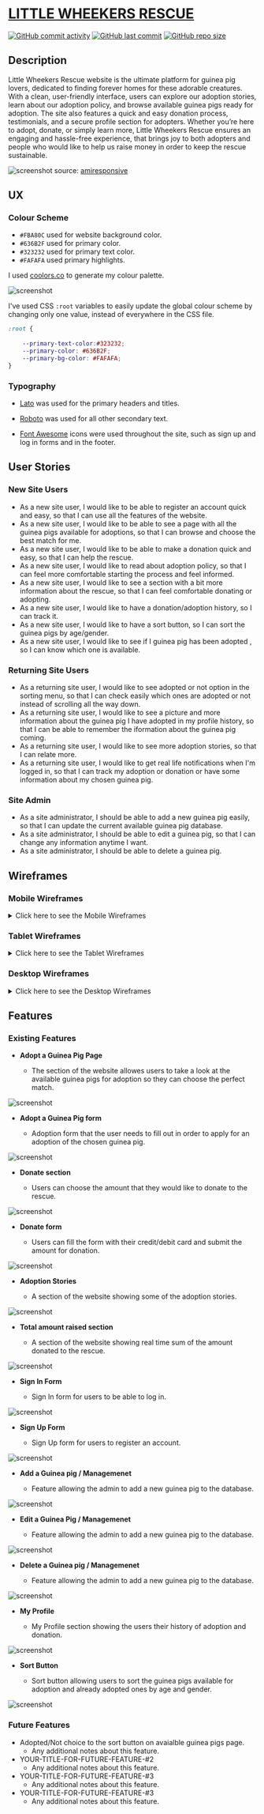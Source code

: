 # [LITTLE WHEEKERS RESCUE](https://little-wheekers-rescue-bfdb249eed00.herokuapp.com)

[![GitHub commit activity](https://img.shields.io/github/commit-activity/t/marina9222/Little-Wheekers-Rescue)](https://github.com/marina9222/Little-Wheekers-Rescue/commits/main)
[![GitHub last commit](https://img.shields.io/github/last-commit/marina9222/Little-Wheekers-Rescue)](https://github.com/marina9222/Little-Wheekers-Rescue/commits/main)
[![GitHub repo size](https://img.shields.io/github/repo-size/marina9222/Little-Wheekers-Rescue)](https://github.com/marina9222/Little-Wheekers-Rescue)

## Description

Little Wheekers Rescue website is the ultimate platform for guinea pig lovers, dedicated to finding forever homes for these adorable creatures. With a clean, user-friendly interface, users can explore our adoption stories, learn about our adoption policy, and browse available guinea pigs ready for adoption.
The site also features a quick and easy donation process, testimonials, and a secure profile section for adopters. Whether you’re here to adopt, donate, or simply learn more, Little Wheekers Rescue ensures an engaging and hassle-free experience, that brings joy to both adopters and people who would like to help us raise money in order to keep the rescue sustainable.


![screenshot](documentation/mockup.png)
source: [amiresponsive](https://ui.dev/amiresponsive?url=https://little-wheekers-rescue-bfdb249eed00.herokuapp.com)


## UX


### Colour Scheme

- `#FBA80C` used for website background color.
- `#636B2F` used for primary color.
- `#323232` used for primary text color.
- `#FAFAFA` used primary highlights.

I used [coolors.co](https://coolors.co/e84610-009fe3-4a4a4f-445261-d63649-e6ecf0-000000) to generate my colour palette.

![screenshot](documentation/coolors.png)

I've used CSS `:root` variables to easily update the global colour scheme by changing only one value, instead of everywhere in the CSS file.

```css
:root {
    
    --primary-text-color:#323232;
    --primary-color: #636B2F;
    --primary-bg-color: #FAFAFA;
}
```

### Typography

- [Lato](https://fonts.google.com/specimen/Lato) was used for the primary headers and titles.

- [Roboto](https://fonts.google.com/specimen/Roboto) was used for all other secondary text.

- [Font Awesome](https://fontawesome.com) icons were used throughout the site, such as sign up and log in forms and in the footer.


## User Stories

### New Site Users

- As a new site user, I would like to be able to register an account quick and easy, so that I can use all the features of the website.
- As a new site user, I would like to be able to see a page with all the guinea pigs available for adoptions, so that I can browse and choose the best match for me.
- As a new site user, I would like to be able to make a donation quick and easy, so that I can help the rescue.
- As a new site user, I would like to read about adoption policy, so that I can feel more comfortable starting the process and feel informed.
- As a new site user, I would like to see a section with a bit more information about the rescue, so that I can feel comfortable donating or adopting.
- As a new site user, I would like to have a donation/adoption history, so I can track it.
- As a new site user, I would like to have a sort button, so I can sort the guinea pigs by age/gender.
- As a new site user, I would like to see if I guinea pig has been adopted , so I can know which one is available.

### Returning Site Users

- As a returning site user, I would like to see adopted or not option in the sorting menu, so that I can check easily which ones are adopted or not instead of scrolling all the way down.
- As a returning site user, I would like to see a picture and more information about the guinea pig I have adopted in my profile history, so that I can be able to remember the iformation about the guinea pig coming.
- As a returning site user, I would like to see more adoption stories, so that I can relate more.
- As a returning site user, I would like to get real life notifications when I'm logged in, so that I can track my adoption or donation or have some information about my chosen guinea pig.


### Site Admin

- As a site administrator, I should be able to add a new guinea pig easily, so that I can update the current available guinea pig database.
- As a site administrator, I should be able to edit a guinea pig, so that I can change any information anytime I want.
- As a site administrator, I should be able to delete a guinea pig.


## Wireframes

### Mobile Wireframes

<details>
<summary> Click here to see the Mobile Wireframes </summary >

Home
  - ![screenshot](documentation/wireframes/mobile-home.png)

About Us
  - ![screenshot](documentation/wireframes/mobile-about-us.png)

Adopt a Guinea pig
  - ![screenshot](documentation/wireframes/mobile-adopt-guinea-pig.png)

Adoption Policy
  - ![screenshot](documentation/wireframes/mobile-adoption-policy.png)

Donate
  - ![screenshot](documentation/wireframes/mobile-donate.png)

Sign Up
  - ![screenshot](documentation/wireframes/mobile-sign-up.png)

Sign In
  - ![screenshot](documentation/wireframes/mobile-sign-in.png)

My Profile
  - ![screenshot](documentation/wireframes/mobile-my-profile.png)

Management
  - ![screenshot](documentation/wireframes/mobile-management.png)



</details>


### Tablet Wireframes

<details>
<summary> Click here to see the Tablet Wireframes </summary >

Home
  - ![screenshot](documentation/wireframes/tablet-home.png)

About Us
  - ![screenshot](documentation/wireframes/tablet-about-us.png)

Adopt a Guinea pig
  - ![screenshot](documentation/wireframes/tablet-adopt-guinea-pig.png)

Adoption Policy
  - ![screenshot](documentation/wireframes/tablet-adoption-policy.png)

Donate
  - ![screenshot](documentation/wireframes/tablet-donate.png)

Sign Up
  - ![screenshot](documentation/wireframes/tablet-sign-up.png)

Sign In
  - ![screenshot](documentation/wireframes/tablet-sign-in.png)

My Profile
  - ![screenshot](documentation/wireframes/tablet-my-profile.png)

Management
  - ![screenshot](documentation/wireframes/tablet-management.png)



</details>

### Desktop Wireframes

<details>
<summary> Click here to see the Desktop Wireframes </summary >

Home
  - ![screenshot](documentation/wireframes/desktop-home.png)

About Us
  - ![screenshot](documentation/wireframes/desktop-about-us.png)

Adopt a Guinea pig
  - ![screenshot](documentation/wireframes/desktop-adopt-guinea-pig.png)

Adoption Policy
  - ![screenshot](documentation/wireframes/desktop-adoption-policy.png)

Donate
  - ![screenshot](documentation/wireframes/desktop-donate.png)

Sign Up
  - ![screenshot](documentation/wireframes/desktop-sign-up.png)

Sign In
  - ![screenshot](documentation/wireframes/desktop-sign-in.png)

My Profile
  - ![screenshot](documentation/wireframes/desktop-my-profile.png)

Management
  - ![screenshot](documentation/wireframes/desktop-management.png)



</details>


## Features


### Existing Features

- **Adopt a Guinea Pig Page**

    - The section of the website allowes users to take a look at the available guinea pigs for adoption so they can choose the perfect match.

![screenshot](documentation/features/feature01.png)

- **Adopt a Guinea Pig form**

    - Adoption form that the user needs to fill out in order to apply for an adoption of the chosen guinea pig.

![screenshot](documentation/features/feature02.png)

- **Donate section**

    - Users can choose the amount that they would like to donate to the rescue.

![screenshot](documentation/features/feature03.png)

- **Donate form**

    - Users can fill the form with their credit/debit card and submit the amount for donation.

![screenshot](documentation/features/feature04.png)

- **Adoption Stories**

    - A section of the website showing some of the adoption stories.

![screenshot](documentation/features/feature05.png)

- **Total amount raised section**

    - A section of the website showing real time sum of the amount donated to the rescue.

![screenshot](documentation/features/feature06.png)

- **Sign In Form**

    - Sign In form for users to be able to log in.

![screenshot](documentation/features/feature07.png)

- **Sign Up Form**

    - Sign Up form for users to register an account.

![screenshot](documentation/features/feature08.png)

- **Add a Guinea pig / Managemenet**

    - Feature allowing the admin to add a new guinea pig to the database.

![screenshot](documentation/features/feature09.png)

- **Edit a Guinea Pig / Managemenet**

    - Feature allowing the admin to add a new guinea pig to the database.

![screenshot](documentation/features/feature10.png)


- **Delete a Guinea pig / Managemenet**

    - Feature allowing the admin to add a new guinea pig to the database.

![screenshot](documentation/features/feature11.png)


- **My Profile**

    - My Profile section showing the users their history of adoption and donation.

![screenshot](documentation/features/feature12.png)

- **Sort Button**

    - Sort button allowing users to sort the guinea pigs available for adoption and already adopted ones by age and gender.

![screenshot](documentation/features/feature13.png)



### Future Features

- Adopted/Not choice to the sort button on avaialble guinea pigs page.
    - Any additional notes about this feature.
- YOUR-TITLE-FOR-FUTURE-FEATURE-#2
    - Any additional notes about this feature.
- YOUR-TITLE-FOR-FUTURE-FEATURE-#3
    - Any additional notes about this feature.
- YOUR-TITLE-FOR-FUTURE-FEATURE-#3
    - Any additional notes about this feature.

